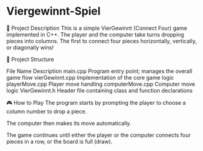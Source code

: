 # Viergewinnt-Spiel
📌 Project Description
This is a simple VierGewinnt (Connect Four) game implemented in C++.
The player and the computer take turns dropping pieces into columns. The first to connect four pieces horizontally, vertically, or diagonally wins!

📁 Project Structure

File Name	Description
main.cpp	Program entry point; manages the overall game flow
vierGewinnt.cpp	Implementation of the core game logic
playerMove.cpp	Player move handling
computerMove.cpp	Computer move logic
VierGewinnt.h	Header file containing class and function declarations

🎮 How to Play
The program starts by prompting the player to choose a column number to drop a piece.

The computer then makes its move automatically.

The game continues until either the player or the computer connects four pieces in a row, or the board is full (draw).

